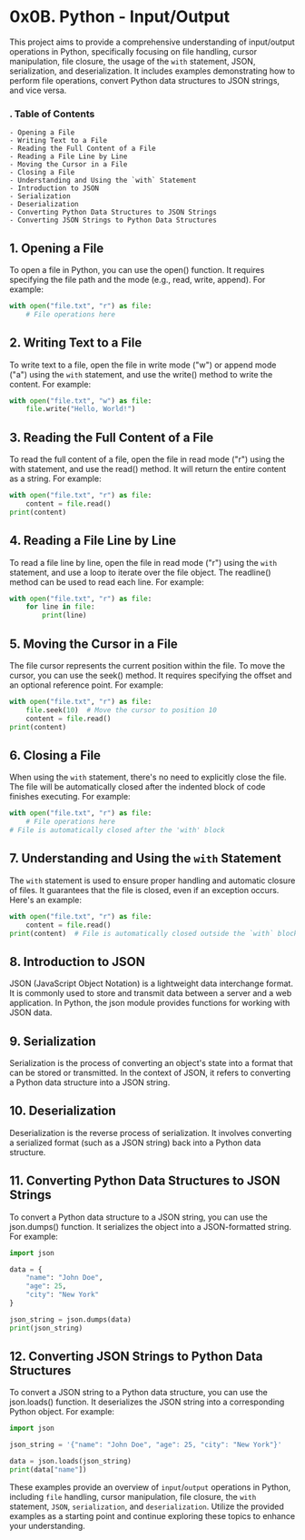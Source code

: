 # 0x0B. Python - Input/Output
This project aims to provide a comprehensive understanding of input/output operations in Python, specifically focusing on file handling, cursor manipulation, file closure, the usage of the `with` statement, JSON, serialization, and deserialization. It includes examples demonstrating how to perform file operations, convert Python data structures to JSON strings, and vice versa.

 ### . Table of Contents
    - Opening a File
    - Writing Text to a File
    - Reading the Full Content of a File
    - Reading a File Line by Line
    - Moving the Cursor in a File
    - Closing a File
    - Understanding and Using the `with` Statement
    - Introduction to JSON
    - Serialization
    - Deserialization
    - Converting Python Data Structures to JSON Strings
    - Converting JSON Strings to Python Data Structures
## 1. Opening a File
To open a file in Python, you can use the open() function. It requires specifying the file path and the mode (e.g., read, write, append). For example:


```Python
with open("file.txt", "r") as file:
    # File operations here
```
## 2. Writing Text to a File
To write text to a file, open the file in write mode ("w") or append mode ("a") using the `with` statement, and use the write() method to write the content. For example:


```Python
with open("file.txt", "w") as file:
    file.write("Hello, World!")
```
## 3. Reading the Full Content of a File
To read the full content of a file, open the file in read mode ("r") using the with statement, and use the read() method. It will return the entire content as a string. For example:


```Python
with open("file.txt", "r") as file:
    content = file.read()
print(content)
```
## 4. Reading a File Line by Line
To read a file line by line, open the file in read mode ("r") using the `with` statement, and use a loop to iterate over the file object. The readline() method can be used to read each line. For example:


```Python
with open("file.txt", "r") as file:
    for line in file:
        print(line)
```
## 5. Moving the Cursor in a File
The file cursor represents the current position within the file. To move the cursor, you can use the seek() method. It requires specifying the offset and an optional reference point. For example:


```Python
with open("file.txt", "r") as file:
    file.seek(10)  # Move the cursor to position 10
    content = file.read()
print(content)
```
## 6. Closing a File
When using the `with` statement, there's no need to explicitly close the file. The file will be automatically closed after the indented block of code finishes executing. For example:


```Python
with open("file.txt", "r") as file:
    # File operations here
# File is automatically closed after the 'with' block
```
## 7. Understanding and Using the `with` Statement
The `with` statement is used to ensure proper handling and automatic closure of files. It guarantees that the file is closed, even if an exception occurs. Here's an example:


```Python
with open("file.txt", "r") as file:
    content = file.read()
print(content)  # File is automatically closed outside the `with` block
```
## 8. Introduction to JSON
JSON (JavaScript Object Notation) is a lightweight data interchange format. It is commonly used to store and transmit data between a server and a web application. In Python, the json module provides functions for working with JSON data.

## 9. Serialization
Serialization is the process of converting an object's state into a format that can be stored or transmitted. In the context of JSON, it refers to converting a Python data structure into a JSON string.

## 10. Deserialization
Deserialization is the reverse process of serialization. It involves converting a serialized format (such as a JSON string) back into a Python data structure.

## 11. Converting Python Data Structures to JSON Strings
To convert a Python data structure to a JSON string, you can use the json.dumps() function. It serializes the object into a JSON-formatted string. For example:


```Python
import json

data = {
    "name": "John Doe",
    "age": 25,
    "city": "New York"
}

json_string = json.dumps(data)
print(json_string)
```
## 12. Converting JSON Strings to Python Data Structures
To convert a JSON string to a Python data structure, you can use the json.loads() function. It deserializes the JSON string into a corresponding Python object. For example:


```Python
import json

json_string = '{"name": "John Doe", "age": 25, "city": "New York"}'

data = json.loads(json_string)
print(data["name"])
```
These examples provide an overview of `input`/`output` operations in Python, including `file` handling, cursor manipulation, file closure, the `with` statement, `JSON`, `serialization`, and `deserialization`. Utilize the provided examples as a starting point and continue exploring these topics to enhance your understanding.